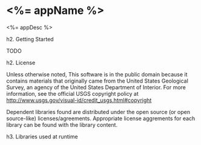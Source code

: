 <%= appName %>
==============

<%= appDesc %>

h2. Getting Started

TODO

h2. License

Unless otherwise noted, This software is in the public domain because it
contains materials that originally came from the United States Geological
Survey, an agency of the United States Department of Interior. For more
information, see the official USGS copyright policy at
http://www.usgs.gov/visual-id/credit_usgs.html#copyright

Dependent libraries found are distributed under the open source (or open
source-like) licenses/agreements. Appropriate license aggrements for each
library can be found with the library content.

h3. Libraries used at runtime
